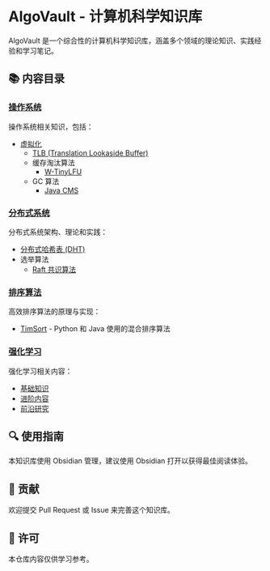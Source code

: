 # AlgoVault - 计算机科学知识库

AlgoVault 是一个综合性的计算机科学知识库，涵盖多个领域的理论知识、实践经验和学习笔记。

## 📚 内容目录

### [操作系统](./操作系统/)
操作系统相关知识，包括：
- [虚拟化](./操作系统/虚拟化/)
  - [TLB (Translation Lookaside Buffer)](./操作系统/虚拟化/TLB.md)
  - 缓存淘汰算法
    - [W-TinyLFU](./操作系统/虚拟化/缓存淘汰算法/W-TinyLFU.md)
  - GC 算法
    - [Java CMS](./操作系统/虚拟化/GC算法/Java/CMS.md)

### [分布式系统](./分布式/)
分布式系统架构、理论和实践：
- [分布式哈希表 (DHT)](./分布式/分布式哈希表.md)
- 选举算法
  - [Raft 共识算法](./分布式/选举/Raft共识算法.md)

### [排序算法](./排序/)
高效排序算法的原理与实现：
- [TimSort](./排序/TimSort.md) - Python 和 Java 使用的混合排序算法

### [强化学习](./强化学习/)
强化学习相关内容：
- [基础知识](./强化学习/基础/)
- [进阶内容](./强化学习/进阶/)
- [前沿研究](./强化学习/前沿/)

## 🔍 使用指南

本知识库使用 Obsidian 管理，建议使用 Obsidian 打开以获得最佳阅读体验。

## 🤝 贡献

欢迎提交 Pull Request 或 Issue 来完善这个知识库。

## 📝 许可

本仓库内容仅供学习参考。